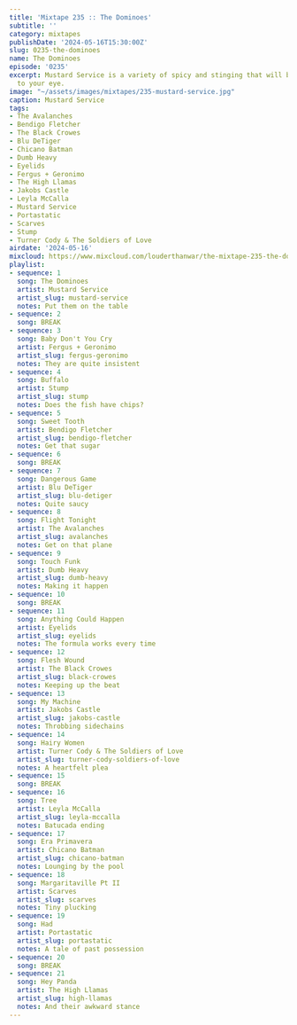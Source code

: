```yaml
---
title: 'Mixtape 235 :: The Dominoes'
subtitle: ''
category: mixtapes
publishDate: '2024-05-16T15:30:00Z'
slug: 0235-the-dominoes
name: The Dominoes
episode: '0235'
excerpt: Mustard Service is a variety of spicy and stinging that will bring a tear
  to your eye.
image: "~/assets/images/mixtapes/235-mustard-service.jpg"
caption: Mustard Service
tags:
- The Avalanches
- Bendigo Fletcher
- The Black Crowes
- Blu DeTiger
- Chicano Batman
- Dumb Heavy
- Eyelids
- Fergus + Geronimo
- The High Llamas
- Jakobs Castle
- Leyla McCalla
- Mustard Service
- Portastatic
- Scarves
- Stump
- Turner Cody & The Soldiers of Love
airdate: '2024-05-16'
mixcloud: https://www.mixcloud.com/louderthanwar/the-mixtape-235-the-dominoes-2024-05-16/
playlist:
- sequence: 1
  song: The Dominoes
  artist: Mustard Service
  artist_slug: mustard-service
  notes: Put them on the table
- sequence: 2
  song: BREAK
- sequence: 3
  song: Baby Don't You Cry
  artist: Fergus + Geronimo
  artist_slug: fergus-geronimo
  notes: They are quite insistent
- sequence: 4
  song: Buffalo
  artist: Stump
  artist_slug: stump
  notes: Does the fish have chips?
- sequence: 5
  song: Sweet Tooth
  artist: Bendigo Fletcher
  artist_slug: bendigo-fletcher
  notes: Get that sugar
- sequence: 6
  song: BREAK
- sequence: 7
  song: Dangerous Game
  artist: Blu DeTiger
  artist_slug: blu-detiger
  notes: Quite saucy
- sequence: 8
  song: Flight Tonight
  artist: The Avalanches
  artist_slug: avalanches
  notes: Get on that plane
- sequence: 9
  song: Touch Funk
  artist: Dumb Heavy
  artist_slug: dumb-heavy
  notes: Making it happen
- sequence: 10
  song: BREAK
- sequence: 11
  song: Anything Could Happen
  artist: Eyelids
  artist_slug: eyelids
  notes: The formula works every time
- sequence: 12
  song: Flesh Wound
  artist: The Black Crowes
  artist_slug: black-crowes
  notes: Keeping up the beat
- sequence: 13
  song: My Machine
  artist: Jakobs Castle
  artist_slug: jakobs-castle
  notes: Throbbing sidechains
- sequence: 14
  song: Hairy Women
  artist: Turner Cody & The Soldiers of Love
  artist_slug: turner-cody-soldiers-of-love
  notes: A heartfelt plea
- sequence: 15
  song: BREAK
- sequence: 16
  song: Tree
  artist: Leyla McCalla
  artist_slug: leyla-mccalla
  notes: Batucada ending
- sequence: 17
  song: Era Primavera
  artist: Chicano Batman
  artist_slug: chicano-batman
  notes: Lounging by the pool
- sequence: 18
  song: Margaritaville Pt II
  artist: Scarves
  artist_slug: scarves
  notes: Tiny plucking
- sequence: 19
  song: Had
  artist: Portastatic
  artist_slug: portastatic
  notes: A tale of past possession
- sequence: 20
  song: BREAK
- sequence: 21
  song: Hey Panda
  artist: The High Llamas
  artist_slug: high-llamas
  notes: And their awkward stance
---
```


